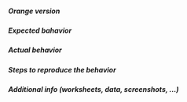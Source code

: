 <!--
This is an issue template. Please fill in the relevant details in the
sections below.
-->

##### Orange version
<!-- From menu _Help→About→Version_ or code `Orange.version.full_version` -->


##### Expected bahavior



##### Actual behavior



##### Steps to reproduce the behavior



##### Additional info (worksheets, data, screenshots, ...)


